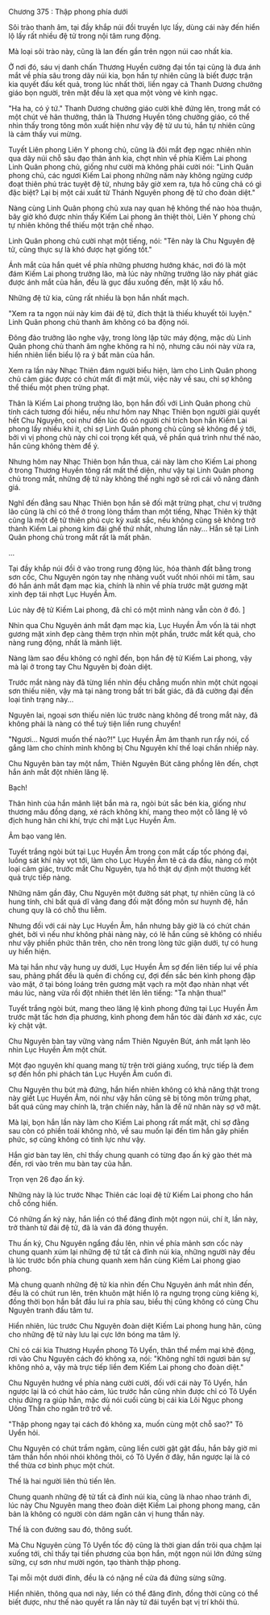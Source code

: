 




Chương 375 : Thập phong phía dưới


Sôi trào thanh âm, tại đầy khắp núi đồi truyền lực lấy, dùng cái này đến hiển lộ lấy rất nhiều đệ tử trong nội tâm rung động.

Mà loại sôi trào này, cũng là lan đến gần trên ngọn núi cao nhất kia.

Ở nơi đó, sáu vị danh chấn Thương Huyền cường đại tồn tại cũng là đưa ánh mắt về phía sâu trong dãy núi kia, bọn hắn tự nhiên cũng là biết được trận kia quyết đấu kết quả, trong lúc nhất thời, liền ngay cả Thanh Dương chưởng giáo bọn người, trên mặt đều là xẹt qua một vòng vẻ kinh ngạc.

"Ha ha, có ý tứ." Thanh Dương chưởng giáo cười khẽ đứng lên, trong mắt có một chút vẻ hân thưởng, thân là Thương Huyền tông chưởng giáo, có thể nhìn thấy trong tông môn xuất hiện như vậy đệ tử ưu tú, hắn tự nhiên cũng là cảm thấy vui mừng.

Tuyết Liên phong Liên Y phong chủ, cũng là đôi mắt đẹp ngạc nhiên nhìn qua dãy núi chỗ sâu đạo thân ảnh kia, chợt nhìn về phía Kiếm Lai phong Linh Quân phong chủ, giống như cười mà không phải cười nói: "Linh Quân phong chủ, các ngươi Kiếm Lai phong những năm này không ngừng cướp đoạt thiên phú trác tuyệt đệ tử, nhưng bây giờ xem ra, tựa hồ cũng chả có gì đặc biệt? Lại bị một cái xuất từ Thánh Nguyên phong đệ tử cho đoàn diệt."

Nàng cùng Linh Quân phong chủ xưa nay quan hệ không thế nào hòa thuận, bây giờ khó được nhìn thấy Kiếm Lai phong ăn thiệt thòi, Liên Y phong chủ tự nhiên không thể thiếu một trận chế nhạo.

Linh Quân phong chủ cười nhạt một tiếng, nói: "Tên này là Chu Nguyên đệ tử, cũng thực sự là khó được hạt giống tốt."

Ánh mắt của hắn quét về phía những phương hướng khác, nơi đó là một đám Kiếm Lai phong trưởng lão, mà lúc này những trưởng lão này phát giác được ánh mắt của hắn, đều là gục đầu xuống đến, mặt lộ xấu hổ.

Những đệ tử kia, cũng rất nhiều là bọn hắn nhất mạch.

"Xem ra ta ngọn núi này kim đái đệ tử, đích thật là thiếu khuyết tôi luyện." Linh Quân phong chủ thanh âm không có ba động nói.

Đông đảo trưởng lão nghe vậy, trong lòng lập tức máy động, mặc dù Linh Quân phong chủ thanh âm nghe không ra hỉ nộ, nhưng câu nói này vừa ra, hiển nhiên liền biểu lộ ra ý bất mãn của hắn.

Xem ra lần này Nhạc Thiên đám người biểu hiện, làm cho Linh Quân phong chủ cảm giác được có chút mất đi mặt mũi, việc này về sau, chỉ sợ không thể thiếu một phen trừng phạt.

Thân là Kiếm Lai phong trưởng lão, bọn hắn đối với Linh Quân phong chủ tính cách tương đối hiểu, nếu như hôm nay Nhạc Thiên bọn người giải quyết hết Chu Nguyên, coi như đến lúc đó có người chỉ trích bọn hắn Kiếm Lai phong lấy nhiều khi ít, chỉ sợ Linh Quân phong chủ cũng sẽ không để ý tới, bởi vì vị phong chủ này chỉ coi trọng kết quả, về phần quá trình như thế nào, hắn cũng không thèm để ý.

Nhưng hôm nay Nhạc Thiên bọn hắn thua, cái này làm cho Kiếm Lai phong ở trong Thương Huyền tông rất mất thể diện, như vậy tại Linh Quân phong chủ trong mắt, những đệ tử này không thể nghi ngờ sẽ rơi cái vô năng đánh giá.

Nghĩ đến đằng sau Nhạc Thiên bọn hắn sẽ đối mặt trừng phạt, chư vị trưởng lão cũng là chỉ có thể ở trong lòng thầm than một tiếng, Nhạc Thiên kỳ thật cũng là một đệ tử thiên phú cực kỳ xuất sắc, nếu không cũng sẽ không trở thành Kiếm Lai phong kim đái ghế thứ nhất, nhưng lần này... Hắn sẽ tại Linh Quân phong chủ trong mắt rất là mất phân.

...

Tại đầy khắp núi đồi ở vào trong rung động lúc, hóa thành đất bằng trong sơn cốc, Chu Nguyên ngón tay nhẹ nhàng vuốt vuốt nhói nhói mi tâm, sau đó hắn ánh mắt đạm mạc kia, chính là nhìn về phía trước mặt gương mặt xinh đẹp tái nhợt Lục Huyền Âm.

Lúc này đệ tử Kiếm Lai phong, đã chỉ có một mình nàng vẫn còn ở đó. ]

Nhìn qua Chu Nguyên ánh mắt đạm mạc kia, Lục Huyền Âm vốn là tái nhợt gương mặt xinh đẹp càng thêm trợn nhìn một phần, trước mắt kết quả, cho nàng rung động, nhất là mãnh liệt.

Nàng làm sao đều không có nghĩ đến, bọn hắn đệ tử Kiếm Lai phong, vậy mà lại ở trong tay Chu Nguyên bị đoàn diệt.

Trước mắt nàng này đã từng liền nhìn đều chẳng muốn nhìn một chút ngoại sơn thiếu niên, vậy mà tại nàng trong bất tri bất giác, đã đã cường đại đến loại tình trạng này...

Nguyên lai, ngoại sơn thiếu niên lúc trước nàng không để trong mắt này, đã không phải là nàng có thể tuỳ tiện liền rung chuyển!

"Ngươi... Ngươi muốn thế nào?!" Lục Huyền Âm âm thanh run rẩy nói, cố gắng làm cho chính mình không bị Chu Nguyên khí thế loại chấn nhiếp này.

Chu Nguyên bàn tay một nắm, Thiên Nguyên Bút căng phồng lên đến, chợt hắn ánh mắt đột nhiên lăng lệ.

Bạch!

Thân hình của hắn mãnh liệt bắn mà ra, ngòi bút sắc bén kia, giống như thương mâu đồng dạng, xé rách không khí, mang theo một cỗ lăng lệ vô địch hung hãn chi khí, trực chỉ mặt Lục Huyền Âm.

Âm bạo vang lên.

Tuyết trắng ngòi bút tại Lục Huyền Âm trong con mắt cấp tốc phóng đại, luồng sát khí này vọt tới, làm cho Lục Huyền Âm tê cả da đầu, nàng có một loại cảm giác, trước mắt Chu Nguyên, tựa hồ thật dự định một thương kết quả trực tiếp nàng.

Những năm gần đây, Chu Nguyên một đường sát phạt, tự nhiên cũng là có hung tính, chỉ bất quá dĩ vãng đang đối mặt đồng môn sư huynh đệ, hắn chung quy là có chỗ thu liễm.

Nhưng đối với cái này Lục Huyền Âm, hắn nhưng bây giờ là có chút chán ghét, bởi vì nếu như không phải nàng này, có lẽ hắn cũng sẽ không có nhiều như vậy phiền phức thân trên, cho nên trong lòng tức giận dưới, tự có hung uy hiển hiện.

Mà tại hắn như vậy hung uy dưới, Lục Huyền Âm sợ đến liên tiếp lui về phía sau, phảng phất đều là quên đi chống cự, đợi đến sắc bén kình phong đập vào mặt, ở tại bóng loáng trên gương mặt vạch ra một đạo nhàn nhạt vết máu lúc, nàng vừa rồi đột nhiên thét lên lên tiếng: "Ta nhận thua!"

Tuyết trắng ngòi bút, mang theo lăng lệ kình phong đứng tại Lục Huyền Âm trước mặt tấc hơn địa phương, kình phong đem hắn tóc dài đánh xơ xác, cực kỳ chật vật.

Chu Nguyên bàn tay vững vàng nắm Thiên Nguyên Bút, ánh mắt lạnh lẽo nhìn Lục Huyền Âm một chút.

Một đạo nguyên khí quang mang từ trên trời giáng xuống, trực tiếp là đem sợ đến hồn phi phách tán Lục Huyền Âm cuốn đi.

Chu Nguyên thu bút mà đứng, hắn hiển nhiên không có khả năng thật trong này giết Lục Huyền Âm, nói như vậy hắn cũng sẽ bị tông môn trừng phạt, bất quá cũng may chính là, trận chiến này, hẳn là để nữ nhân này sợ vỡ mật.

Mà lại, bọn hắn lần này làm cho Kiếm Lai phong rất mất mặt, chỉ sợ đằng sau còn có phiền toái không nhỏ, về sau muốn lại đến tìm hắn gây phiền phức, sợ cũng không có tinh lực như vậy.

Hắn giơ bàn tay lên, chỉ thấy chung quanh có từng đạo ấn ký gào thét mà đến, rơi vào trên mu bàn tay của hắn.

Trọn vẹn 26 đạo ấn ký.

Những này là lúc trước Nhạc Thiên các loại đệ tử Kiếm Lai phong cho hắn chỗ cống hiến.

Có những ấn ký này, hắn liền có thể đăng đỉnh một ngọn núi, chí ít, lần này, trở thành tử đái đệ tử, đã là ván đã đóng thuyền.

Thu ấn ký, Chu Nguyên ngẩng đầu lên, nhìn về phía mảnh sơn cốc này chung quanh xúm lại những đệ tử tất cả đỉnh núi kia, những người này đều là lúc trước bốn phía chung quanh xem hắn cùng Kiếm Lai phong giao phong.

Mà chung quanh những đệ tử kia nhìn đến Chu Nguyên ánh mắt nhìn đến, đều là có chút run lên, trên khuôn mặt hiển lộ ra ngưng trọng cùng kiêng kị, đồng thời bọn hắn bắt đầu lui ra phía sau, biểu thị cũng không có cùng Chu Nguyên tranh đấu tâm tư.

Hiển nhiên, lúc trước Chu Nguyên đoàn diệt Kiếm Lai phong hung hãn, cũng cho những đệ tử này lưu lại cực lớn bóng ma tâm lý.

Chỉ có cái kia Thương Huyền phong Tô Uyển, thân thể mềm mại khẽ động, rơi vào Chu Nguyên cách đó không xa, nói: "Không nghĩ tới ngươi bản sự không nhỏ a, vậy mà trực tiếp liền đem Kiếm Lai phong cho đoàn diệt."

Chu Nguyên hướng về phía nàng cười cười, đối với cái này Tô Uyển, hắn ngược lại là có chút hảo cảm, lúc trước hắn cũng nhìn được chỉ có Tô Uyển chịu đứng ra giúp hắn, mặc dù nói cuối cùng bị cái kia Lôi Ngục phong Uông Thần cho ngăn trở trở về.

"Thập phong ngay tại cách đó không xa, muốn cùng một chỗ sao?" Tô Uyển hỏi.

Chu Nguyên có chút trầm ngâm, cũng liền cười gật gật đầu, hắn bây giờ mi tâm thần hồn nhói nhói không thôi, có Tô Uyển ở đây, hắn ngược lại là có thể thừa cơ bình phục một chút.

Thế là hai người liên thủ tiến lên.

Chung quanh những đệ tử tất cả đỉnh núi kia, cũng là nhao nhao tránh đi, lúc này Chu Nguyên mang theo đoàn diệt Kiếm Lai phong phong mang, căn bản là không có người còn dám ngăn cản vị hung thần này.

Thế là con đường sau đó, thông suốt.

Mà Chu Nguyên cùng Tô Uyển tốc độ cũng là thời gian dần trôi qua chậm lại xuống tới, chỉ thấy tại tiền phương của bọn hắn, một ngọn núi lớn đứng sừng sững, cự sơn như mười ngón, tạo thành thập phong.

Tại mỗi một dưới đỉnh, đều là có nặng nề cửa đá đứng sừng sững.

Hiển nhiên, thông qua nơi này, liền có thể đăng đỉnh, đồng thời cũng có thể biết được, như thế nào quyết ra lần này tử đái tuyển bạt vị trí khôi thủ.




